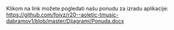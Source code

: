 Klikom na link možete pogledati našu ponudu za izradu aplikacije: https://github.com/foivz/r20--aoletic-tmusic-dabramov1/blob/master/Dijagrami/Ponuda.docx
